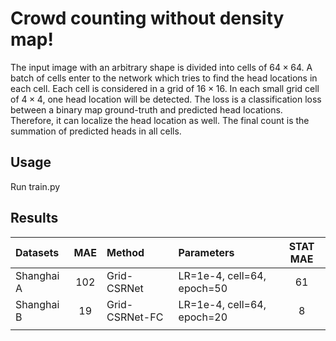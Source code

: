 # Crowd counting without density map!
The input image with an arbitrary shape is divided into cells of $64 \times 64$. 
A batch of cells enter to the network which tries to find the head locations in each cell.
Each cell is considered in a grid of $16 \times 16$. In each small grid cell of $4 \times 4$, one head location will be detected.
The loss is a classification loss between a binary map ground-truth and predicted head locations.
Therefore, it can localize the head location as well. 
The final count is the summation of predicted heads in all cells.


## Usage
Run train.py

## Results 

| Datasets        | MAE   | Method              | Parameters                        | STAT MAE |
|:--------------- |:-----:|:--------------------|:----------------------------------|:--------:|
| Shanghai A      | 102   | Grid-CSRNet         | LR=1e-4, cell=64, epoch=50        |    61    |
| Shanghai B      | 19    | Grid-CSRNet-FC      | LR=1e-4, cell=64, epoch=20        |     8    | 
|                 |       |                     |                                   |          |

